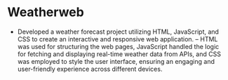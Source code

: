 # Weatherweb
- Developed a weather forecast project utilizing HTML, JavaScript, and CSS to create an interactive and responsive
  web application.
– HTML was used for structuring the web pages, JavaScript handled the logic for fetching and displaying real-time
  weather data from APIs, and CSS was employed to style the user interface, ensuring an engaging and user-friendly
  experience across different devices.
